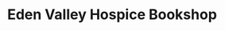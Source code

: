 ---
title: "Eden Valley Hospice Bookshop"
url: /carlisle/eden-valley-hospice-bookshop/
shop: Bücher
---